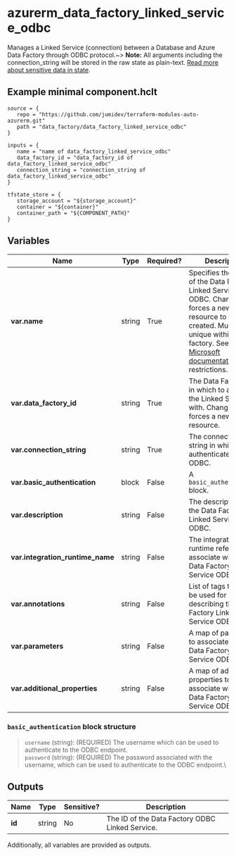 # azurerm_data_factory_linked_service_odbc

Manages a Linked Service (connection) between a Database and Azure Data Factory through ODBC protocol.~> **Note:** All arguments including the connection_string will be stored in the raw state as plain-text. [Read more about sensitive data in state](/docs/state/sensitive-data.html).

## Example minimal component.hclt

```hcl
source = {
   repo = "https://github.com/jumidev/terraform-modules-auto-azurerm.git" 
   path = "data_factory/data_factory_linked_service_odbc" 
}

inputs = {
   name = "name of data_factory_linked_service_odbc" 
   data_factory_id = "data_factory_id of data_factory_linked_service_odbc" 
   connection_string = "connection_string of data_factory_linked_service_odbc" 
}

tfstate_store = {
   storage_account = "${storage_account}" 
   container = "${container}" 
   container_path = "${COMPONENT_PATH}" 
}

```

## Variables

| Name | Type | Required? |  Description |
| ---- | ---- | --------- |  ----------- |
| **var.name** | string | True | Specifies the name of the Data Factory Linked Service ODBC. Changing this forces a new resource to be created. Must be unique within a data factory. See the [Microsoft documentation](https://docs.microsoft.com/azure/data-factory/naming-rules) for all restrictions. | 
| **var.data_factory_id** | string | True | The Data Factory ID in which to associate the Linked Service with. Changing this forces a new resource. | 
| **var.connection_string** | string | True | The connection string in which to authenticate with ODBC. | 
| **var.basic_authentication** | block | False | A `basic_authentication` block. | 
| **var.description** | string | False | The description for the Data Factory Linked Service ODBC. | 
| **var.integration_runtime_name** | string | False | The integration runtime reference to associate with the Data Factory Linked Service ODBC. | 
| **var.annotations** | string | False | List of tags that can be used for describing the Data Factory Linked Service ODBC. | 
| **var.parameters** | string | False | A map of parameters to associate with the Data Factory Linked Service ODBC. | 
| **var.additional_properties** | string | False | A map of additional properties to associate with the Data Factory Linked Service ODBC. | 

### `basic_authentication` block structure

> `username` (string): (REQUIRED) The username which can be used to authenticate to the ODBC endpoint.\
> `password` (string): (REQUIRED) The password associated with the username, which can be used to authenticate to the ODBC endpoint.\



## Outputs

| Name | Type | Sensitive? | Description |
| ---- | ---- | --------- | --------- |
| **id** | string | No  | The ID of the Data Factory ODBC Linked Service. | 

Additionally, all variables are provided as outputs.
